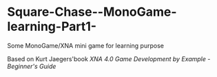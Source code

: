Square-Chase--MonoGame-learning-Part1-
======================================

Some MonoGame/XNA mini game for learning purpose

Based on Kurt Jaegers'book *XNA 4.0 Game Development by Example - Beginner's Guide*